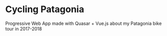 # Cycling Patagonia
Progressive Web App made with Quasar + Vue.js about my Patagonia bike tour in 2017-2018
